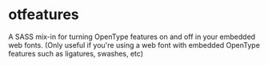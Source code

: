 otfeatures
==========

A SASS mix-in for turning OpenType features on and off in your embedded web fonts. (Only useful if you're using a web font with embedded OpenType features such as ligatures, swashes, etc)

